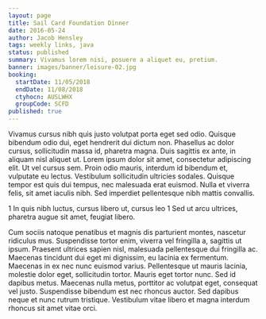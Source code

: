 ```yaml
---
layout: page
title: Sail Card Foundation Dinner
date: 2016-05-24
author: Jacob Hensley
tags: weekly links, java
status: published
summary: Vivamus lorem nisi, posuere a aliquet eu, pretium.
banner: images/banner/leisure-02.jpg
booking:
  startDate: 11/05/2018
  endDate: 11/08/2018
  ctyhocn: AUSLWHX
  groupCode: SCFD
published: true
---
```

Vivamus cursus nibh quis justo volutpat porta eget sed odio. Quisque bibendum odio dui, eget hendrerit dui dictum non. Phasellus ac dolor cursus, sollicitudin massa id, pharetra magna. Duis sagittis ex ante, in aliquam nisl aliquet ut. Lorem ipsum dolor sit amet, consectetur adipiscing elit. Ut vel cursus sem. Proin odio mauris, interdum id bibendum et, vulputate eu lectus. Vestibulum sollicitudin ultricies sodales. Quisque tempor est quis dui tempus, nec malesuada erat euismod. Nulla et viverra felis, sit amet iaculis nibh. Sed imperdiet pellentesque nibh mattis convallis.

1 In quis nibh luctus, cursus libero ut, cursus leo
1 Sed ut arcu ultrices, pharetra augue sit amet, feugiat libero.

Cum sociis natoque penatibus et magnis dis parturient montes, nascetur ridiculus mus. Suspendisse tortor enim, viverra vel fringilla a, sagittis ut ipsum. Praesent ultrices sapien nisl, malesuada pellentesque dui fringilla ac. Maecenas tincidunt dui eget mi dignissim, eu lacinia ex fermentum. Maecenas in ex nec nunc euismod varius. Pellentesque ut mauris lacinia, molestie dolor eget, sollicitudin tortor. Mauris eget tortor nunc. Sed id dapibus metus. Maecenas nulla metus, porttitor ac volutpat eget, consequat vel justo. Suspendisse bibendum est nec rhoncus auctor. Sed dapibus neque et nunc rutrum tristique. Vestibulum vitae libero et magna interdum rhoncus sit amet vitae orci.
